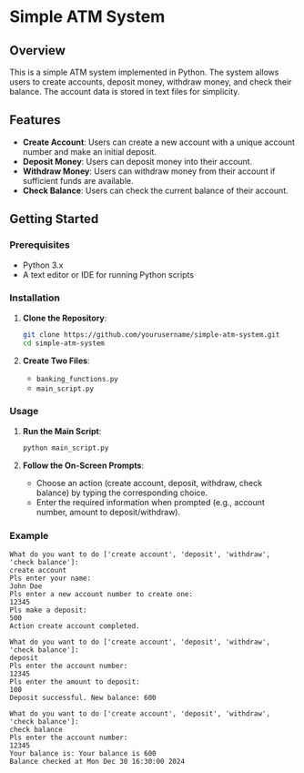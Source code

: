 # Simple ATM System

## Overview
This is a simple ATM system implemented in Python. The system allows users to create accounts, deposit money, withdraw money, and check their balance. The account data is stored in text files for simplicity.

## Features
- **Create Account**: Users can create a new account with a unique account number and make an initial deposit.
- **Deposit Money**: Users can deposit money into their account.
- **Withdraw Money**: Users can withdraw money from their account if sufficient funds are available.
- **Check Balance**: Users can check the current balance of their account.

## Getting Started
### Prerequisites
- Python 3.x
- A text editor or IDE for running Python scripts

### Installation
1. **Clone the Repository**:
    ```bash
    git clone https://github.com/yourusername/simple-atm-system.git
    cd simple-atm-system
    ```

2. **Create Two Files**:
    - `banking_functions.py`
    - `main_script.py`

### Usage
1. **Run the Main Script**:
    ```bash
    python main_script.py
    ```

2. **Follow the On-Screen Prompts**: 
    - Choose an action (create account, deposit, withdraw, check balance) by typing the corresponding choice.
    - Enter the required information when prompted (e.g., account number, amount to deposit/withdraw).

### Example
```plaintext
What do you want to do ['create account', 'deposit', 'withdraw', 'check balance']:
create account
Pls enter your name:
John Doe
Pls enter a new account number to create one:
12345
Pls make a deposit:
500
Action create account completed.

What do you want to do ['create account', 'deposit', 'withdraw', 'check balance']:
deposit
Pls enter the account number:
12345
Pls enter the amount to deposit:
100
Deposit successful. New balance: 600

What do you want to do ['create account', 'deposit', 'withdraw', 'check balance']:
check balance
Pls enter the account number:
12345
Your balance is: Your balance is 600
Balance checked at Mon Dec 30 16:30:00 2024
